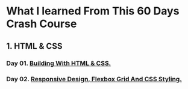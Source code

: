 # What I learned From This 60 Days Crash Course

## 1. HTML & CSS

### Day 01. [Building With HTML & CSS.](./01-HTML_And_CSS/Day-01-Building-With-HTML-CSS)

### Day 02. [Responsive Design, Flexbox Grid And CSS Styling.](./01-HTML_And_CSS/Day-02-Responsive-Design_Flexbox-Grid-And-CSS-Styling)
